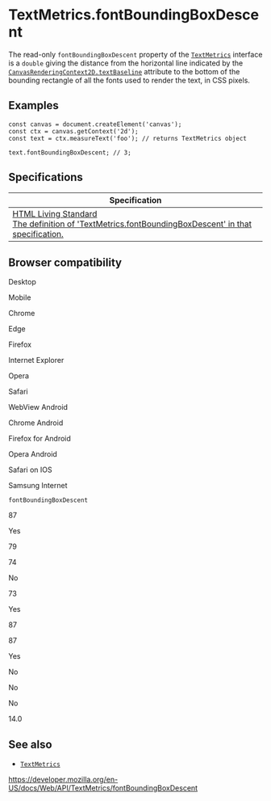 TextMetrics.fontBoundingBoxDescent
==================================

The read-only `fontBoundingBoxDescent` property of the [`TextMetrics`](../textmetrics) interface is a `double` giving the distance from the horizontal line indicated by the [`CanvasRenderingContext2D.textBaseline`](../canvasrenderingcontext2d/textbaseline) attribute to the bottom of the bounding rectangle of all the fonts used to render the text, in CSS pixels.

Examples
--------

    const canvas = document.createElement('canvas');
    const ctx = canvas.getContext('2d');
    const text = ctx.measureText('foo'); // returns TextMetrics object

    text.fontBoundingBoxDescent; // 3;

Specifications
--------------

<table><thead><tr class="header"><th>Specification</th></tr></thead><tbody><tr class="odd"><td><a href="https://html.spec.whatwg.org/multipage/scripting.html#dom-textmetrics-fontboundingboxdescent">HTML Living Standard<br />
<span class="small">The definition of 'TextMetrics.fontBoundingBoxDescent' in that specification.</span></a></td></tr></tbody></table>

Browser compatibility
---------------------

Desktop

Mobile

Chrome

Edge

Firefox

Internet Explorer

Opera

Safari

WebView Android

Chrome Android

Firefox for Android

Opera Android

Safari on IOS

Samsung Internet

`fontBoundingBoxDescent`

87

Yes

79

74

No

73

Yes

87

87

Yes

No

No

No

14.0

See also
--------

-   [`TextMetrics`](../textmetrics)

<a href="https://developer.mozilla.org/en-US/docs/Web/API/TextMetrics/fontBoundingBoxDescent" class="_attribution-link">https://developer.mozilla.org/en-US/docs/Web/API/TextMetrics/fontBoundingBoxDescent</a>
